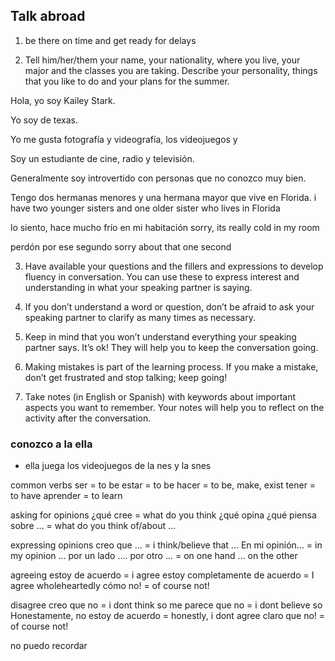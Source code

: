 ## Talk abroad

1. be there on time and get ready for delays

2. Tell him/her/them your name, your nationality, where you live, your major and the classes you are taking. Describe your personality, things that you like to do and your plans for the summer. 

Hola, yo soy Kailey Stark. 

Yo soy de texas. 

Yo me gusta fotografía y videografía, los videojuegos y  

Soy un estudiante de cine, radio y televisión. 

Generalmente soy introvertido con personas que no conozco muy bien. 

Tengo dos hermanas menores y una hermana mayor que vive en Florida.
i have two younger sisters and one older sister who lives in Florida

lo siento, hace mucho frío en mi habitación
sorry, its really cold in my room 

perdón por ese segundo
sorry about that one second

3. Have available your questions and the fillers and expressions to develop fluency in conversation. You can use these to express interest and understanding in what your speaking partner is saying. 

4. If you don’t understand a word or question, don’t be afraid to ask your speaking partner to clarify as many times as necessary. 

5. Keep in mind that you won’t understand everything your speaking partner says. It’s ok! They will help you to keep the conversation going. 

6. Making mistakes is part of the learning process. If you make a mistake, don’t get frustrated and stop talking; keep going! 

7. Take notes (in English or Spanish) with keywords about important aspects you want to remember. Your notes will help you to reflect on the activity after the conversation. 

### conozco a la ella
- ella juega los videojuegos de la nes y la snes

common verbs
ser = to be 
estar = to be 
hacer = to be, make, exist
tener = to have 
aprender = to learn 

asking for opinions
¿qué cree = what do you think
¿qué opina 
¿qué piensa sobre ... = what do you think of/about ... 

expressing opinions 
creo que ... = i think/believe that ...
En mi opinión... = in my opinion ...
por un lado .... por otro ... = on one hand ... on the other 

agreeing 
estoy de acuerdo = i agree 
estoy completamente de acuerdo = I agree wholeheartedly 
cómo no! = of course not! 

disagree 
creo que no = i dont think so 
me parece que no = i dont believe so 
Honestamente, no estoy de acuerdo = honestly, i dont agree 
claro que no! = of course not!



no puedo recordar

